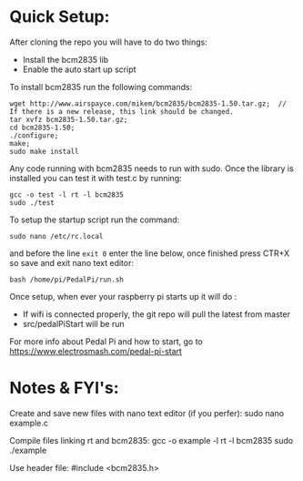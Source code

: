 # Quick Setup:

After cloning the repo you will have to do two things:
+ Install the bcm2835 lib
+ Enable the auto start up script

To install bcm2835 run the following commands:
```
wget http://www.airspayce.com/mikem/bcm2835/bcm2835-1.50.tar.gz;  // If there is a new release, this link should be changed.
tar xvfz bcm2835-1.50.tar.gz;
cd bcm2835-1.50;
./configure;
make;
sudo make install
```
Any code running with bcm2835 needs to run with sudo. Once the library is installed you can test it with test.c by running:
```
gcc -o test -l rt -l bcm2835
sudo ./test
```

To setup the startup script run the command:
```
sudo nano /etc/rc.local
```
and before the line `exit 0` enter the line below, once finished press CTR+X so save and exit nano text editor:
```
bash /home/pi/PedalPi/run.sh
```

Once setup, when ever your raspberry pi starts up it will do :
+ If wifi is connected properly, the git repo will pull the latest from master
+ src/pedalPiStart will be run

For more info about Pedal Pi and how to start, go to https://www.electrosmash.com/pedal-pi-start

# Notes & FYI's:

Create and save new files with nano text editor (if you perfer):
sudo nano example.c

Compile files linking rt and bcm2835:
gcc -o example -l rt -l bcm2835
sudo ./example

Use header file:
#include <bcm2835.h>
